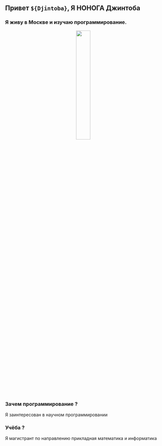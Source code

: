 ## Привет ```${Djintoba}```, Я НОНОГА Джинтоба

### Я живу в Москве и изучаю программирование.

<p align="center">
  <img align="center" width="30%" src="https://lh3.googleusercontent.com/ppp/ANBmsvkugRJVjs6A5PiJHj3AHLfdUWoaTgU7VHGXRb2cJzMN_Skg0hix5b2CX6CbDAQEc9WHbMeTMUaKi7eu3giNSzfsC4mEVm30UtSPoqjnCpuMDOWbiKLKSXLroISOQMRItP411sRgiVtUP88etUY5EpFW0vVIKAkV9g7hu43gUgXMY_gtnAA7pBC6s42WiBRVbxQo_nQ-1d1p2eE3qZAS_CAVvTPoZ_E5MRruDFY2G13Glavcpr1GkflL4XzGNKKwLaDhLB3errg3ImJ-mI8Sv1hx-VrQ37ezFUTN6sLbOY3d6Y3jFWbtLSDLLZoI_ip_CnfhsSakQJckMNa8HrAr_jeokRvjK49k3B5EUDnP3zTkB8mDv1s8rtaoFDy_BCp_2wSSaJ4i6vsNTvolHILQk89Ta5us7XVti5dtVWBvOCi0whpztr9rmCivUZvua5bgLoicL9p6o385oz5WijIjYgy1Uwg3OCQ9_z1PqF1ke4VEWZEK1NuJY2Ma6cZkrL2QCTurSTs4sI-ry8PINxkQXFyHVAsownor5ByDjydEY3u-vZQ9uNXgo6y-lqsCczgsYlHoDLDtCvlZDiX8uejTZXJluTCf_ftDeBMo6XiKa7nAr7aZ3KixT3XtkrswZlNHN_6Npg11x11a5Wj5K6eiPYzXeFPT_83RwnNxe4SB2xYooyWCu043zwMk7O0EKqaV_4KZbbzPJTtiS9_Enl4ujAmSb_rR4E1KSwXSpUOuMvOVE8gWJGIV3VVhGjKOdU8ngyfsIYmFNbRgYeG3tC9Y5X73x9Q7dqwJMy6vE99CBfB46B3OJ8ayEmjbImOClxiLz4pUuSope5CB7O8rN1_tVG599r15PWLJWL2BXZVmFrlnDUimhyR3Eay6G7_nqm-E3CvN2R68NqH8MBSSXWra6pZxrSgykjeEJXQTLLaknKv0cseUotXmoA4_v7pQnjE77REwaEjYEabQw_PK=s124-c"/>
</p>

### Зачем программирование ?

Я заинтересован в научном программировании

### Учёба  ?
Я магистрант по направлению прикладная математика и  информатика

<!---
Djintoba/Djintoba is a ✨ special ✨ repository because its `README.md` (this file) appears on your GitHub profile.
You can click the Preview link to take a look at your changes.
--->

